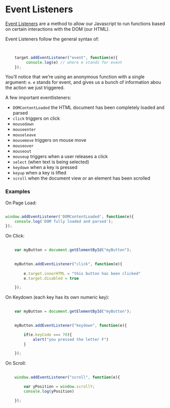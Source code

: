 # Event Listeners

[Event Listeners](https://developer.mozilla.org/en-US/docs/Web/API/EventTarget/addEventListener) are a method to allow our Javascript to run functions based on certain interactions with the DOM (our HTML).

Event Listeners follow the general syntax of: 
```javascript

	
	target.addEventListener("event", function(e){
		 console.log(e) // where e stands for event
	});


```
You&rsquo;ll notice that we&rsquo;re using an anonymous function with a single argument: `e`. `e` stands for event, and gives us a bunch of information abou the action we just triggered.

A few important eventlisteners:
- `DOMContentLoaded` the HTML document has been completely loaded and parsed
- `click` triggers on click
- `mousedown`
- `mouseenter`
- `mouseleave`
- `mousemove` triggers on mouse move
- `mouseover` 
- `mouseout`
- `mouseup` triggers when a user releases a click
- `select` (when text is being selected)
- `keydown` when a key is pressed
- `keyup` when a key is lifted
- `scroll` when the document view or an element has been scrolled

### Examples

On Page Load:

```javascript

window.addEventListener('DOMContentLoaded', function(e){
    console.log('DOM fully loaded and parsed');
});

```


On Click:

```javascript
	
	var myButton = document.getElementById("myButton");

	
	myButton.addEventListener("click", function(e){
		 
		e.target.innerHTML = "this button has been clicked"
		e.target.disabled = true

	});


```

On Keydown (each key has its own numeric key):

```javascript
	
	var myButton = document.getElementById("myButton");

	
	myButton.addEventListener("keydown", function(e){

		if(e.keyCode === 70){
			alert("you pressed the letter F")
		}

	});


```

On Scroll:

```javascript
	
	window.addEventListener("scroll", function(e){

		var yPosition = window.scrollY;
		console.log(yPosition)

	});

```


